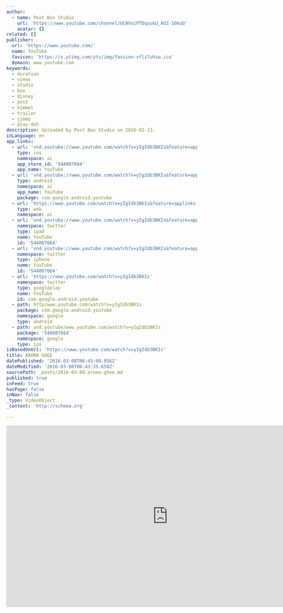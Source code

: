 ```yaml
---
author:
  - name: Post Box Studio
    url: 'https://www.youtube.com/channel/UCHhoiPTDquukU_AUZ-10koQ'
    avatar: {}
related: []
publisher:
  url: 'https://www.youtube.com/'
  name: YouTube
  favicon: 'https://s.ytimg.com/yts/img/favicon-vflz7uhzw.ico'
  domain: www.youtube.com
keywords:
  - duration
  - views
  - studio
  - box
  - disney
  - post
  - kimmel
  - trailer
  - jimmy
  - play-doh
description: Uploaded by Post Box Studio on 2016-02-13.
inLanguage: en
app_links:
  - url: 'vnd.youtube://www.youtube.com/watch?v=yIgIdb3BKIs&feature=applinks'
    type: ios
    namespace: ai
    app_store_id: '544007664'
    app_name: YouTube
  - url: 'vnd.youtube://www.youtube.com/watch?v=yIgIdb3BKIs&feature=applinks'
    type: android
    namespace: ai
    app_name: YouTube
    package: com.google.android.youtube
  - url: 'https://www.youtube.com/watch?v=yIgIdb3BKIs&feature=applinks'
    type: web
    namespace: ai
  - url: 'vnd.youtube://www.youtube.com/watch?v=yIgIdb3BKIs&feature=applinks'
    namespace: twitter
    type: ipad
    name: YouTube
    id: '544007664'
  - url: 'vnd.youtube://www.youtube.com/watch?v=yIgIdb3BKIs&feature=applinks'
    namespace: twitter
    type: iphone
    name: YouTube
    id: '544007664'
  - url: 'https://www.youtube.com/watch?v=yIgIdb3BKIs'
    namespace: twitter
    type: googleplay
    name: YouTube
    id: com.google.android.youtube
  - path: http/www.youtube.com/watch?v=yIgIdb3BKIs
    package: com.google.android.youtube
    namespace: google
    type: android
  - path: vnd.youtube/www.youtube.com/watch?v=yIgIdb3BKIs
    package: '544007664'
    namespace: google
    type: ios
isBasedOnUrl: 'https://www.youtube.com/watch?v=yIgIdb3BKIs'
title: AROMA GHEE
datePublished: '2016-03-08T06:45:00.856Z'
dateModified: '2016-03-08T06:43:35.658Z'
sourcePath: _posts/2016-03-08-aroma-ghee.md
published: true
inFeed: true
hasPage: false
inNav: false
_type: VideoObject
_context: 'http://schema.org'

---
```

<iframe src="https://cdn.embedly.com/widgets/media.html?src=https%3A%2F%2Fwww.youtube.com%2Fembed%2FyIgIdb3BKIs%3Ffeature%3Doembed&amp;url=https%3A%2F%2Fwww.youtube.com%2Fwatch%3Fv%3DyIgIdb3BKIs&amp;image=https%3A%2F%2Fi.ytimg.com%2Fvi%2FyIgIdb3BKIs%2Fhqdefault.jpg&amp;key=b7d04c9b404c499eba89ee7072e1c4f7&amp;type=text%2Fhtml&amp;schema=youtube" width="854" height="480" scrolling="no" frameborder="0" allowfullscreen="allowfullscreen" style=""></iframe>